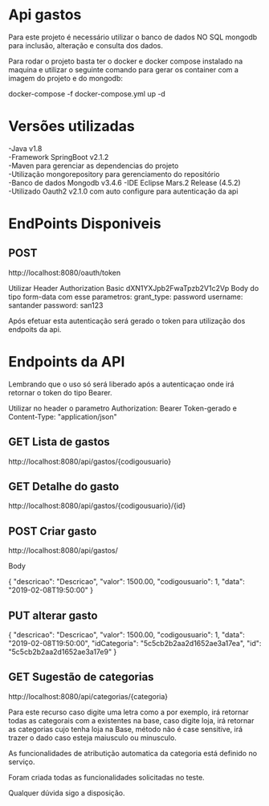 # Api gastos

Para este projeto é necessário utilizar o banco de dados NO SQL mongodb para inclusão, alteração e consulta dos dados.

Para rodar o projeto basta ter o docker e docker compose instalado na maquina e utilizar o seguinte comando para gerar os container com a imagem do projeto e do mongodb:

docker-compose -f docker-compose.yml up -d

<h1> Versões utilizadas </h1>
-Java v1.8<br>
-Framework SpringBoot v2.1.2<br>
-Maven para gerenciar as dependencias do projeto<br>
-Utilização mongorepository para gerenciamento do repositório<br>
-Banco de dados Mongodb v3.4.6
-IDE Eclipse Mars.2 Release (4.5.2)<br>
-Utilizado Oauth2 v2.1.0 com auto configure para autenticação da api

<h1> EndPoints Disponiveis </h1>

<h2>POST</h2>
http://localhost:8080/oauth/token

Utilizar Header Authorization Basic dXN1YXJpb2FwaTpzb2V1c2Vp
Body do tipo form-data com esse parametros:
grant_type: password
username: santander
password: san123

Após efetuar esta autenticação será gerado o token para utilização dos endpoits da api.

<h1> Endpoints da API </h1>

Lembrando que o uso só será liberado após a autenticaçao onde irá retornar o token do tipo Bearer.

Utilizar no header o parametro Authorization: Bearer Token-gerado e Content-Type: "application/json" 

<h2>GET Lista de gastos</h2>
http://localhost:8080/api/gastos/{codigousuario}

<h2>GET Detalhe do gasto</h2>
http://localhost:8080/api/gastos/{codigousuario}/{id}

<h2>POST Criar gasto</h2>
http://localhost:8080/api/gastos/
<p>Body</p>
{
  "descricao": "Descricao",
  "valor": 1500.00,
  "codigousuario": 1,
  "data": "2019-02-08T19:50:00"
}

<h2>PUT alterar gasto</h2>
{
  "descricao": "Descricao",
  "valor": 1500.00,
  "codigousuario": 1,
  "data": "2019-02-08T19:50:00",
  "idCategoria": "5c5cb2b2aa2d1652ae3a17ea",
  "id": "5c5cb2b2aa2d1652ae3a17e9"
}

<h2>GET Sugestão de categorias</h2>
http://localhost:8080/api/categorias/{categoria}

Para este recurso caso digite uma letra como  a por exemplo, irá retornar todas as categorais com a existentes na base, caso digite loja, irá retornar as categorias cujo tenha loja na Base, método não é case sensitive, irá trazer o dado caso esteja maiusculo ou minusculo.

As funcionalidades de atributição automatica da categoria está definido no serviço.

Foram criada todas as funcionalidades solicitadas no teste.

Qualquer dúvida sigo a disposição.

